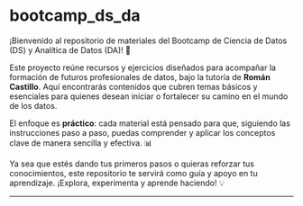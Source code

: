 # bootcamp_ds_da

¡Bienvenido al repositorio de materiales del Bootcamp de Ciencia de Datos (DS) y Analítica de Datos (DA)! 🚀

Este proyecto reúne recursos y ejercicios diseñados para acompañar la formación de futuros profesionales de datos, bajo la tutoría de **Román Castillo**. Aquí encontrarás contenidos que cubren temas básicos y esenciales para quienes desean iniciar o fortalecer su camino en el mundo de los datos.

El enfoque es **práctico**: cada material está pensado para que, siguiendo las instrucciones paso a paso, puedas comprender y aplicar los conceptos clave de manera sencilla y efectiva. 📊

Ya sea que estés dando tus primeros pasos o quieras reforzar tus conocimientos, este repositorio te servirá como guía y apoyo en tu aprendizaje. ¡Explora, experimenta y aprende haciendo! 💡

---
